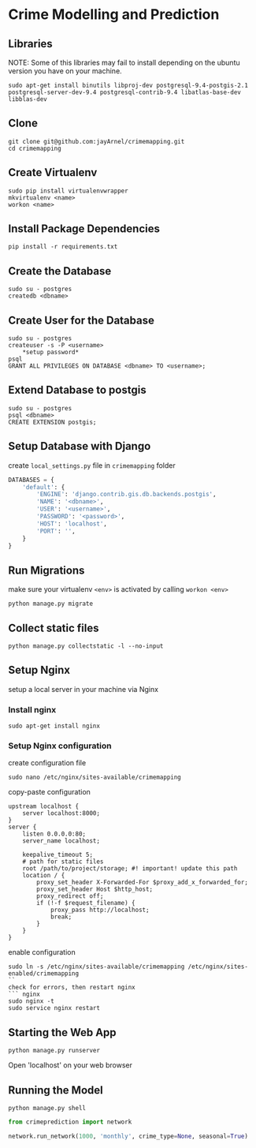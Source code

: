 # Crime Modelling and Prediction
## Libraries
NOTE: Some of this libraries may fail to install depending on the ubuntu version you have on your machine.
``` shell
sudo apt-get install binutils libproj-dev postgresql-9.4-postgis-2.1 postgresql-server-dev-9.4 postgresql-contrib-9.4 libatlas-base-dev libblas-dev
```

## Clone
``` shell
git clone git@github.com:jayArnel/crimemapping.git
cd crimemapping
```

## Create Virtualenv
``` shell
sudo pip install virtualenvwrapper
mkvirtualenv <name>
workon <name>
```

## Install Package Dependencies
``` shell
pip install -r requirements.txt
```

## Create the Database
``` shell
sudo su - postgres
createdb <dbname>
```
## Create User for the Database
``` shell
sudo su - postgres 
createuser -s -P <username>
    *setup password*
psql
GRANT ALL PRIVILEGES ON DATABASE <dbname> TO <username>;
```

## Extend Database to postgis
``` shell
sudo su - postgres 
psql <dbname>
CREATE EXTENSION postgis;
```

## Setup Database with Django
create  `local_settings.py` file in `crimemapping` folder
``` python
DATABASES = {
    'default': {
        'ENGINE': 'django.contrib.gis.db.backends.postgis',
        'NAME': '<dbname>',
        'USER': '<username>',
        'PASSWORD': '<password>',
        'HOST': 'localhost',
        'PORT': '',
    }
}
```


## Run Migrations
make sure your virtualenv `<env>` is activated by calling `workon <env>`
``` shell
python manage.py migrate
```

## Collect static files
``` shell
python manage.py collectstatic -l --no-input
```

## Setup Nginx
setup a local server in your machine via Nginx

### Install nginx
``` shell
sudo apt-get install nginx
```

### Setup Nginx configuration
create configuration file
``` shell
sudo nano /etc/nginx/sites-available/crimemapping
```
copy-paste configuration
``` nginx
upstream localhost {
    server localhost:8000;
}
server {
    listen 0.0.0.0:80;
    server_name localhost;

    keepalive_timeout 5;
    # path for static files
    root /path/to/project/storage; #! important! update this path
    location / {
        proxy_set_header X-Forwarded-For $proxy_add_x_forwarded_for;
        proxy_set_header Host $http_host;
        proxy_redirect off;
        if (!-f $request_filename) {
            proxy_pass http://localhost;
            break;
        }
    }
}
```
enable configuration
``` shell
sudo ln -s /etc/nginx/sites-available/crimemapping /etc/nginx/sites-enabled/crimemapping
``
check for errors, then restart nginx
``` nginx
sudo nginx -t
sudo service nginx restart
```


## Starting the Web App
``` shell
python manage.py runserver
```
Open 'localhost' on your web browser

## Running the Model
``` shell
python manage.py shell
```
```Python
from crimeprediction import network

network.run_network(1000, 'monthly', crime_type=None, seasonal=True)
```